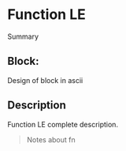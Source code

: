 # Function LE
Summary

## Block:
Design of block in ascii

## Description
Function LE complete description.
>Notes about fn
